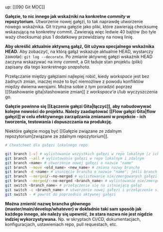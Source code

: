 up: [[090 Git MOC]]

**Gałęzie, to nic innego jak wskaźniki na konkretne _commity_ w repozytorium.** Utworzenie nowej gałęzi, to tak naprawdę utworzenie nowego wskaźnika. Git trzyma gałęzie jako pliki, które zawierają checksumę wskazującą na konkretny commit. Zawierają więc ledwie 40 bajtów (bo tyle waży checksuma) plus 1 dodatkowy przewidziany na nową linię.

**Aby określić aktualnie aktywną gałąź, Git używa specjalnego wskaźnika HEAD.** Aby zobaczyć, na którą gałąź wskazuje aktualnie HEAD, wystarczy zawołać: `git log --decorate`. Po zmianie aktywnej gałęzi wskaźnik HEAD zaczyna wskazywać na inny _commit_, a Git ładuje stan projektu (pliki) zapisany dla tego konkretnego _snapshota_.

Przełączanie między gałęziami najlepiej robić, kiedy *workspace* jest bez żadnych zmian, inaczej może to być niemożliwe z powodu konfliktów między dwiema wersjami. Można sobie z tym poradzić poprzez [[Stashowanie gita|stashowanie zmian]] z _workspace'a_ i/lub wyczyszczenia go.

**Gałęzie powinno się [[Łączenie gałęzi Gita|łączyć]], aby nabudowywać kolejne nowości do projektu. Należy zaadaptować [[Flow gałęzi Gita|flow gałęzi]] w celu efektywnego zarządzania zmianami w projekcie - ich tworzenia, testowania i dopuszczania na produkcję.**

Niektóre gałęzie mogą być [[Gałęzie związane ze zdalnym repozytorium|związane ze zdalnym repozytorium]]. 

```bash
# Cheatcheet dla gałęzi lokalnego repo

git branch [-v] # wylistowanie wszystkich gałęzi w repo lokalnym [z ich ostatnimi commitami] (aktualnie aktywna będzie oznaczona *)
git branch --all # wylistowanie gałęzi w repo lokalnym i zdalnym
git branch <name> # utworzenie nowej gałęzi o nazwie "name"
git branch --move <old_name> <new_name> # zmiana nazwy brancha
git branch -d <name> # usunięcie brancha o nazwie "name"; jeśli branch jest nigdzie niezmergowany, trzeba użyć -D
git branch --merged/--no-merged # wylistowanie nie/zmergowanych gałęzi w stosunku do aktualnie aktywnej
git branch --merged/--no-merged <branch_name> # wylistowanie nie/zmergowanych gałęzi w stosunku do gałęzi "branch_name"
git switch <branch_name> # przełączenie się na istniejącą gałąź
git switch -c <branch_name> # utworzenie nowej gałęzi i przełączenie się na nią
git switch - # powrót do poprzednio aktywnej gałęzi
```

**Można zmienić nazwę brancha głównego (master/main/develop/whatever) w dokładnie taki sam sposób jak każdego innego, ale należy się upewnić, że stara nazwa nie jest nigdzie indziej wykorzystywana.** Np. w skryptach CI/CD, dokumentacjach, konfiguracjach, ustawieniach repo, pull requestach, etc.










